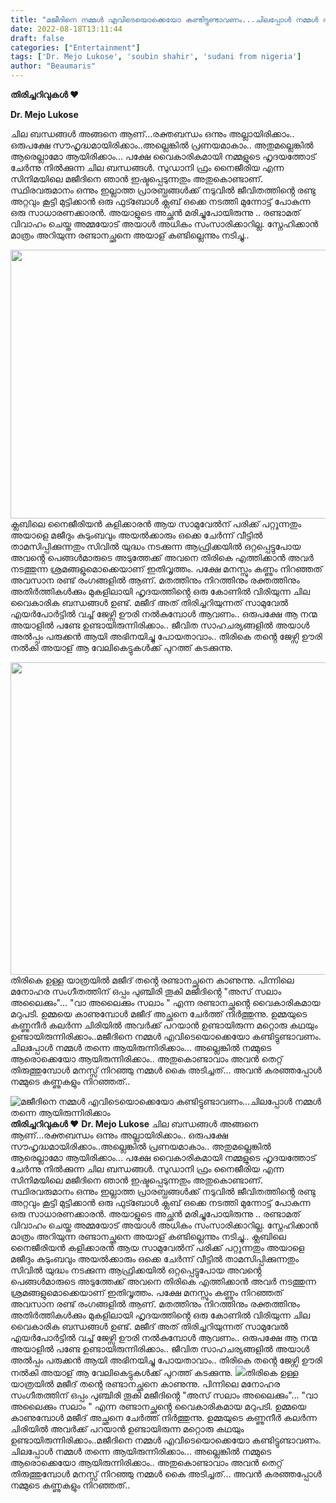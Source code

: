 ```yaml
---
title: "മജീദിനെ നമ്മൾ എവിടെയൊക്കെയോ കണ്ടിട്ടുണ്ടാവണം...ചിലപ്പോൾ നമ്മൾ തന്നെ ആയിരുന്നിരിക്കാം"
date: 2022-08-18T13:11:44
draft: false
categories: ["Entertainment"]
tags: ['Dr. Mejo Lukose', 'soubin shahir', 'sudani from nigeria']
author: "Beaumaris"
---
```


<strong>തിരിച്ചറിവുകൾ ❤️</strong>

<strong>Dr. Mejo Lukose</strong>

ചില ബന്ധങ്ങൾ അങ്ങനെ ആണ്...രക്തബന്ധം ഒന്നും അല്ലായിരിക്കാം.. ഒരുപക്ഷേ സൗഹൃദ്ധമായിരിക്കാം..അല്ലെങ്കിൽ പ്രണയമാകാം.. അതുമല്ലെങ്കിൽ ആരെല്ലാമോ ആയിരിക്കാം... പക്ഷേ വൈകാരികമായി നമ്മളുടെ ഹൃദയത്തോട് ചേർന്നു നിൽക്കുന്ന ചില ബന്ധങ്ങൾ. സുഡാനി ഫ്രം നൈജീരിയ എന്ന സിനിമയിലെ മജീദിനെ ഞാൻ ഇഷ്ടപ്പെടുന്നതും അതുകൊണ്ടാണ്. സ്ഥിരവരുമാനം ഒന്നും ഇല്ലാത്ത പ്രാരബ്ധങ്ങൾക്ക് നടുവിൽ ജീവിതത്തിൻ്റെ രണ്ടു അറ്റവും കൂട്ടി മുട്ടിക്കാൻ ഒരു ഫുട്ബോൾ ക്ലബ് ഒക്കെ നടത്തി മുന്നോട്ട് പോകുന്ന ഒരു സാധാരണക്കാരൻ. അയാളുടെ അച്ഛൻ മരിച്ചുപോയിരുന്നു .. രണ്ടാമത് വിവാഹം ചെയ്ത അമ്മയോട് അയാൾ അധികം സംസാരിക്കാറില്ല. സ്നേഹിക്കാൻ മാത്രം അറിയുന്ന രണ്ടാനച്ഛനെ അയാള് കണ്ടില്ലെന്നും നടിച്ചു..

<img class="wp-image-347336 aligncenter" src="https://cdn.boolokam.com/articles/2022/08/eegggg.jpg" alt="" width="645" height="430" />ക്ലബിലെ നൈജീരിയൻ കളിക്കാരൻ ആയ സാമുവേൽന് പരിക്ക് പറ്റൂന്നതും അയാളെ മജീദും കുടുംബവും അയൽക്കാരും ഒക്കെ ചേർന്ന് വീട്ടിൽ താമസിപ്പിക്കുന്നതും സിവിൽ യുദ്ധം നടക്കുന്ന ആഫ്രിക്കയിൽ ഒറ്റപ്പെട്ടുപോയ അവൻ്റെ പെങ്ങൾമാരുടെ അടുത്തേക്ക് അവനെ തിരികെ എത്തിക്കാൻ അവർ നടത്തുന്ന ശ്രമങ്ങളുമൊക്കെയാണ് ഇതിവൃത്തം. പക്ഷേ മനസ്സും കണ്ണും നിറഞ്ഞത് അവസാന രണ്ട് രംഗങ്ങളിൽ ആണ്. മതത്തിനും നിറത്തിനും രക്തത്തിനും അതിർത്തികൾക്കും മുകളിലായി ഹൃദയത്തിൻ്റെ ഒരു കോണിൽ വിരിയുന്ന ചില വൈകാരിക ബന്ധങ്ങൾ ഉണ്ട്. മജീദ് അത് തിരിച്ചറിയുന്നത് സാമുവേൽ എയർപോർട്ടിൽ വച്ച് ജേഴ്സി ഊരി നൽകുമ്പോൾ ആവണം.. ഒരുപക്ഷേ ആ നന്മ അയാളിൽ പണ്ടേ ഉണ്ടായിരുന്നിരിക്കാം.. ജീവിത സാഹചര്യങ്ങളിൽ അയാൾ അൽപ്പം പരുക്കൻ ആയി അഭിനയിച്ചു പോയതാവാം.. തിരികെ തൻ്റെ ജേഴ്സി ഊരി നൽകി അയാള് ആ വേലികെട്ടുകൾക്ക് പുറത്ത് കടക്കുന്നു.

<img class="size-full wp-image-347337 aligncenter" src="https://cdn.boolokam.com/articles/2022/08/fqffqff.jpeg" alt="" width="750" height="500" />തിരികെ ഉള്ള യാത്രയിൽ മജീദ് തൻ്റെ രണ്ടാനച്ഛനെ കാണുന്നു. പിന്നിലെ മനോഹര സംഗീതത്തിന് ഒപ്പം പുഞ്ചിരി തൂകി മജീദിൻ്റെ "അസ് സലാം അലൈക്കും"...
"വാ അലൈക്കും സലാം " എന്ന രണ്ടാനച്ഛൻ്റെ വൈകാരികമായ മറുപടി. ഉമ്മയെ കാണുമ്പോൾ മജീദ് അച്ഛനെ ചേർത്ത് നിർത്തുന്നു. ഉമ്മയുടെ കണ്ണുനീർ കലർന്ന ചിരിയിൽ അവർക്ക് പറയാൻ ഉണ്ടായിരുന്ന മറ്റൊരു കഥയും ഉണ്ടായിരുന്നിരിക്കാം..മജീദിനെ നമ്മൾ എവിടെയൊക്കെയോ കണ്ടിട്ടുണ്ടാവണം. ചിലപ്പോൾ നമ്മൾ തന്നെ ആയിരുന്നിരിക്കാം... അല്ലെങ്കിൽ നമ്മുടെ ആരൊക്കെയോ ആയിരുന്നിരിക്കാം.. അതുകൊണ്ടാവാം അവൻ തെറ്റ് തിരുത്തുമ്പോൾ മനസ്സ് നിറഞ്ഞു നമ്മൾ കൈ അടിച്ചത്... അവൻ കരഞ്ഞപ്പോൾ നമ്മുടെ കണ്ണുകളും നിറഞ്ഞത്..


![മജീദിനെ നമ്മൾ എവിടെയൊക്കെയോ കണ്ടിട്ടുണ്ടാവണം...ചിലപ്പോൾ നമ്മൾ തന്നെ ആയിരുന്നിരിക്കാം](https://cdn.boolokam.com/articles/2022/08/eegggg.jpg)**തിരിച്ചറിവുകൾ ❤️** **Dr. Mejo Lukose** ചില ബന്ധങ്ങൾ അങ്ങനെ ആണ്...രക്തബന്ധം ഒന്നും അല്ലായിരിക്കാം.. ഒരുപക്ഷേ സൗഹൃദ്ധമായിരിക്കാം..അല്ലെങ്കിൽ പ്രണയമാകാം.. അതുമല്ലെങ്കിൽ ആരെല്ലാമോ ആയിരിക്കാം... പക്ഷേ വൈകാരികമായി നമ്മളുടെ ഹൃദയത്തോട് ചേർന്നു നിൽക്കുന്ന ചില ബന്ധങ്ങൾ. സുഡാനി ഫ്രം നൈജീരിയ എന്ന സിനിമയിലെ മജീദിനെ ഞാൻ ഇഷ്ടപ്പെടുന്നതും അതുകൊണ്ടാണ്. സ്ഥിരവരുമാനം ഒന്നും ഇല്ലാത്ത പ്രാരബ്ധങ്ങൾക്ക് നടുവിൽ ജീവിതത്തിൻ്റെ രണ്ടു അറ്റവും കൂട്ടി മുട്ടിക്കാൻ ഒരു ഫുട്ബോൾ ക്ലബ് ഒക്കെ നടത്തി മുന്നോട്ട് പോകുന്ന ഒരു സാധാരണക്കാരൻ. അയാളുടെ അച്ഛൻ മരിച്ചുപോയിരുന്നു .. രണ്ടാമത് വിവാഹം ചെയ്ത അമ്മയോട് അയാൾ അധികം സംസാരിക്കാറില്ല. സ്നേഹിക്കാൻ മാത്രം അറിയുന്ന രണ്ടാനച്ഛനെ അയാള് കണ്ടില്ലെന്നും നടിച്ചു.. ക്ലബിലെ നൈജീരിയൻ കളിക്കാരൻ ആയ സാമുവേൽന് പരിക്ക് പറ്റൂന്നതും അയാളെ മജീദും കുടുംബവും അയൽക്കാരും ഒക്കെ ചേർന്ന് വീട്ടിൽ താമസിപ്പിക്കുന്നതും സിവിൽ യുദ്ധം നടക്കുന്ന ആഫ്രിക്കയിൽ ഒറ്റപ്പെട്ടുപോയ അവൻ്റെ പെങ്ങൾമാരുടെ അടുത്തേക്ക് അവനെ തിരികെ എത്തിക്കാൻ അവർ നടത്തുന്ന ശ്രമങ്ങളുമൊക്കെയാണ് ഇതിവൃത്തം. പക്ഷേ മനസ്സും കണ്ണും നിറഞ്ഞത് അവസാന രണ്ട് രംഗങ്ങളിൽ ആണ്. മതത്തിനും നിറത്തിനും രക്തത്തിനും അതിർത്തികൾക്കും മുകളിലായി ഹൃദയത്തിൻ്റെ ഒരു കോണിൽ വിരിയുന്ന ചില വൈകാരിക ബന്ധങ്ങൾ ഉണ്ട്. മജീദ് അത് തിരിച്ചറിയുന്നത് സാമുവേൽ എയർപോർട്ടിൽ വച്ച് ജേഴ്സി ഊരി നൽകുമ്പോൾ ആവണം.. ഒരുപക്ഷേ ആ നന്മ അയാളിൽ പണ്ടേ ഉണ്ടായിരുന്നിരിക്കാം.. ജീവിത സാഹചര്യങ്ങളിൽ അയാൾ അൽപ്പം പരുക്കൻ ആയി അഭിനയിച്ചു പോയതാവാം.. തിരികെ തൻ്റെ ജേഴ്സി ഊരി നൽകി അയാള് ആ വേലികെട്ടുകൾക്ക് പുറത്ത് കടക്കുന്നു. ![](https://cdn.boolokam.com/articles/2022/08/fqffqff.jpeg)തിരികെ ഉള്ള യാത്രയിൽ മജീദ് തൻ്റെ രണ്ടാനച്ഛനെ കാണുന്നു. പിന്നിലെ മനോഹര സംഗീതത്തിന് ഒപ്പം പുഞ്ചിരി തൂകി മജീദിൻ്റെ "അസ് സലാം അലൈക്കും"... "വാ അലൈക്കും സലാം " എന്ന രണ്ടാനച്ഛൻ്റെ വൈകാരികമായ മറുപടി. ഉമ്മയെ കാണുമ്പോൾ മജീദ് അച്ഛനെ ചേർത്ത് നിർത്തുന്നു. ഉമ്മയുടെ കണ്ണുനീർ കലർന്ന ചിരിയിൽ അവർക്ക് പറയാൻ ഉണ്ടായിരുന്ന മറ്റൊരു കഥയും ഉണ്ടായിരുന്നിരിക്കാം..മജീദിനെ നമ്മൾ എവിടെയൊക്കെയോ കണ്ടിട്ടുണ്ടാവണം. ചിലപ്പോൾ നമ്മൾ തന്നെ ആയിരുന്നിരിക്കാം... അല്ലെങ്കിൽ നമ്മുടെ ആരൊക്കെയോ ആയിരുന്നിരിക്കാം.. അതുകൊണ്ടാവാം അവൻ തെറ്റ് തിരുത്തുമ്പോൾ മനസ്സ് നിറഞ്ഞു നമ്മൾ കൈ അടിച്ചത്... അവൻ കരഞ്ഞപ്പോൾ നമ്മുടെ കണ്ണുകളും നിറഞ്ഞത്..

